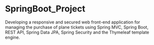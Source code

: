 # SpringBoot_Project
Developing a responsive and secured web front-end application for managing the purchase of plane tickets using Spring MVC, Spring Boot, REST API, Spring Data JPA, Spring Security and the Thymeleaf template engine.
